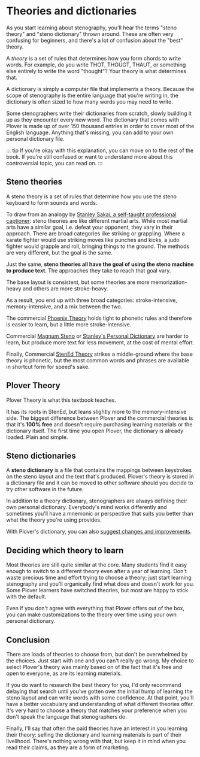 # Theories and dictionaries

As you start learning about stenography, you'll hear the terms "steno theory" and "steno dictionary" thrown around. These are often very confusing for beginners, and there's a lot of confusion about the "best" theory.

A *theory* is a set of rules that determines how you form chords to write words. For example, do you write THOT, THOUGT, THAUT, or something else entirely to write the word "thought"? Your theory is what determines that.

A dictionary is simply a computer file that implements a theory. Because the scope of stenography is the entire language that you're writing in, the dictionary is often sized to how many words you may need to write.

Some stenographers write their dictionaries from scratch, slowly building it up as they encounter every new word. The dictionary that comes with Plover is made up of over 150 thousand entries in order to cover most of the English language. Anything that's missing, you can add to your own personal dictionary file.

::: tip
If you're okay with this explanation, you can move on to the rest of the book. If you're still confused or want to understand more about this controversial topic, you can read on.
:::

## Steno theories

A steno theory is a set of rules that determine how you use the steno keyboard to form sounds and words.

To draw from an analogy by [Stanley Sakai, a self-taught professional captioner](https://stanographer.com): steno theories are like different martial arts. While most martial arts have a similar goal, i.e. defeat your opponent, they vary in their approach. There are broad categories like striking or grappling. Where a karate fighter would use striking moves like punches and kicks, a judo fighter would grapple and roll, bringing things to the ground. The methods are very different, but the goal is the same.

Just the same, **steno theories all have the goal of using the steno machine to produce text**. The approaches they take to reach that goal vary.

The base layout is consistent, but some theories are more memorization-heavy and others are more stroke-heavy.

As a result, you end up with three broad categories: stroke-intensive, memory-intensive, and a mix between the two.

The commercial [Phoenix Theory](http://www.phoenixtheory.com/) holds tight to phonetic rules and therefore is easier to learn, but a little more stroke-intensive.

Commercial [Magnum Steno](http://www.magnumsteno.com/) or [Stanley's Personal Dictionary](https://github.com/stanographer/steno-dictionaries) are harder to learn, but produce more text for less movement, at the cost of mental effort.

Finally, Commercial [StenEd Theory](http://www.stened.com/) strikes a middle-ground where the base theory is phonetic, but the most common words and phrases are available in shortcut form for speed's sake.

## Plover Theory

Plover Theory is what this textbook teaches.

It has its roots in StenEd, but leans slightly more to the memory-intensive side. The biggest difference between Plover and the commercial theories is that it's **100% free** and doesn't require purchasing learning materials or the dictionary itself. The first time you open Plover, the dictionary is already loaded. Plain and simple.

## Steno dictionaries

A **steno dictionary** is a file that contains the mappings between keystrokes on the steno layout and the text that's produced. Plover's theory is stored in a dictionary file and it can be moved to other software should you decide to try other software in the future.

In addition to a theory dictionary, stenographers are always defining their own personal dictionary. Everybody's mind works differently and sometimes you'll have a mnemonic or perspective that suits you better than what the theory you're using provides.

With Plover's dictionary, you can also [suggest changes and improvements](https://github.com/openstenoproject/plover/issues/400).

## Deciding which theory to learn

Most theories are still quite similar at the core. Many students find it easy enough to switch to a different theory even after a year of learning. Don't waste precious time and effort trying to choose a theory; just start learning stenography and you'll organically find what does and doesn't work for you. Some Plover learners have switched theories, but most are happy to stick with the default.

Even if you don't agree with everything that Plover offers out of the box, you can make customizations to the theory over time using your own personal dictionary.

## Conclusion

There are loads of theories to choose from, but don't be overwhelmed by the choices. Just start with one and you can't really go wrong. My choice to select Plover's theory was mainly based on of the fact that it's free and open to everyone, as are its learning materials.

If you do want to research the best theory for you, I'd only recommend delaying that search until you've gotten over the initial hump of learning the steno layout and can write words with some confidence. At that point, you'll have a better vocabulary and understanding of what different theories offer. It's very hard to choose a theory that matches your preference when you don't speak the language that stenographers do.

Finally, I'll say that often the paid theories have an interest in you learning their theory: selling the dictionary and learning materials is part of their livelihood. There's nothing wrong with that, but keep it in mind when you read their claims, as they are a form of marketing.
